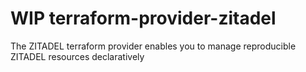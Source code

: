 # WIP terraform-provider-zitadel

The ZITADEL terraform provider enables you to manage reproducible ZITADEL resources declaratively

